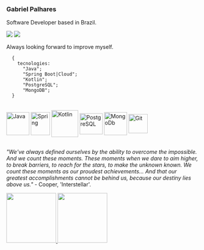 ### Gabriel Palhares

Software Developer based in Brazil.

<a href = "mailto:gabrielpalharesdev@gmail.com"><img src="https://img.shields.io/badge/-Gmail-%23333?style=for-the-badge&logo=gmail&logoColor=white" target="_blank"></a>
  <a href="https://www.linkedin.com/in/gabrieleduardo-" target="_blank"><img src="https://img.shields.io/badge/-LinkedIn-%230077B5?style=for-the-badge&logo=linkedin&logoColor=white" target="_blank"></a>

Always looking forward to improve myself.

```
  {
    tecnologies:
      "Java";
      "Spring Boot|Cloud";
      "Kotlin";
      "PostgreSQL";
      "MongoDB";
  }
```
<br>
<div style="display: inline_block">
  <img align="center" alt="Java" height="60" width="60" src="https://cdn.jsdelivr.net/gh/devicons/devicon/icons/java/java-original-wordmark.svg"/>
  <img align="center" alt="Spring" height="60" width="50" src="https://cdn.jsdelivr.net/gh/devicons/devicon/icons/spring/spring-plain-wordmark.svg"/>
  <img align="center" alt="Kotlin" height="70" width="70" src="https://cdn.jsdelivr.net/gh/devicons/devicon/icons/kotlin/kotlin-plain-wordmark.svg"/>
  <img align="center" alt="PostgreSQL" height="55" width="60" src="https://cdn.jsdelivr.net/gh/devicons/devicon/icons/postgresql/postgresql-original-wordmark.svg"/>
  <img align="center" alt="MongoDb" height="60" width="60" src="https://cdn.jsdelivr.net/gh/devicons/devicon/icons/mongodb/mongodb-original-wordmark.svg"/>
  <img align="center" alt="Git" height="50" width="50" src="https://cdn.jsdelivr.net/gh/devicons/devicon/icons/git/git-original-wordmark.svg"/>
</div>

##
*"We've always defined ourselves by the ability to overcome the impossible. And we count these moments. These moments when we dare to aim higher, to break barriers, to reach for the stars, to make the unknown known. We count these moments as our proudest achievements... And that our greatest accomplishments cannot be behind us, because our destiny lies above us."* - Cooper, 'Interstellar'.
  
<div align="justify">
<a href="https://github.com/gabriel-palhares">
<img height="130em" src="https://github-readme-stats.vercel.app/api?username=gabriel-palhares&show_icons=true&theme=great-gatsby&include_all_commits=true&count_private=true"/>
<img height="130em" src="https://github-readme-stats.vercel.app/api/top-langs/?username=gabriel-palhares&layout=compact&langs_count=7&theme=dracula"/>
</a></div>
  

